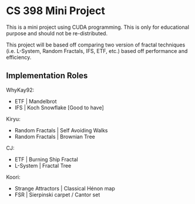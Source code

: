 # CS 398 Mini Project
This is a mini project using CUDA programming. This is only for educational purpose and should not be re-distributed.

This project will be based off comparing two version of fractal techniques (i.e. L-System, Random Fractals, IFS, ETF, etc.) based off performance and efficiency.

Implementation Roles
--------------------
WhyKay92:
- ETF | Mandelbrot
- IFS | Koch Snowflake [Good to have]

Kiryu:
- Random Fractals | Self Avoiding Walks
- Random Fractals | Brownian Tree

CJ:
- ETF | Burning Ship Fractal
- L-System | Fractal Tree

Koori:
- Strange Attractors | Classical Hénon map
- FSR | Sierpinski carpet / Cantor set